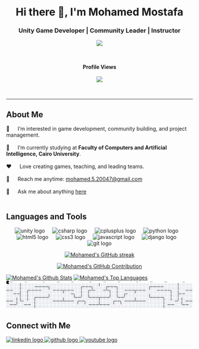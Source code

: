 <h1 align="center">Hi there 👋, I'm Mohamed Mostafa</h1>
<h3 align="center">Unity Game Developer | Community Leader | Instructor</h3>

<!-- Typing SVG -->
<p align="center">
  <a href="https://git.io/typing-svg"><img src="https://readme-typing-svg.demolab.com?font=Fira+Code&color=1ACAD6&size=30&center=true&vCenter=true&lines=Hello%2C+I'm+Mohamed;Unity+Game+Developer;Community+Leader;"></a>
</p>

<!-- Visitors Count -->
<div align="center">
  <br/><p align="centre"><b>Profile Views</b></p>  
  <p align="center">
    <a href="https://profile-counter.glitch.me/mohamed20047/count.svg">
  <img align="center" src="https://profile-counter.glitch.me/mohamed20047/count.svg" />
      </a>
  </p>
  <br/>
</div>

<hr/>

<!-- About Me Section -->
## About Me

👀 &emsp; I’m interested in game development, community building, and project management.<br/><br/>
🌱 &emsp; I’m currently studying at **Faculty of Computers and Artificial Intelligence, Cairo University**.<br/><br/>
❤️ &emsp; Love creating games, teaching, and leading teams.<br/><br/>
📧 &emsp; Reach me anytime: [mohamed.5.20047@gmail.com](mailto:mohamed.5.20047@gmail.com) <br/><br/>
💬 &emsp; Ask me about anything [here](https://www.linkedin.com/in/mohamed20047)<br/><br/>

<!-- Languages and Tools -->
## Languages and Tools

<div align="center">
  <img src="https://cdn.jsdelivr.net/gh/devicons/devicon/icons/unity/unity-original.svg" height="40" alt="unity logo" />
  <img width="12" />
  <img src="https://cdn.jsdelivr.net/gh/devicons/devicon/icons/csharp/csharp-original.svg" height="40" alt="csharp logo" />
  <img width="12" />
  <img src="https://cdn.jsdelivr.net/gh/devicons/devicon/icons/cplusplus/cplusplus-original.svg" height="40" alt="cplusplus logo" />
  <img width="12" />
  <img src="https://cdn.jsdelivr.net/gh/devicons/devicon/icons/python/python-original.svg" height="40" alt="python logo" />
  <img width="12" />
  <img src="https://cdn.jsdelivr.net/gh/devicons/devicon/icons/html5/html5-original.svg" height="40" alt="html5 logo" />
  <img width="12" />
  <img src="https://cdn.jsdelivr.net/gh/devicons/devicon/icons/css3/css3-original.svg" height="40" alt="css3 logo" />
  <img width="12" />
  <img src="https://cdn.jsdelivr.net/gh/devicons/devicon/icons/javascript/javascript-original.svg" height="40" alt="javascript logo" />
  <img width="12" />
  <img src="https://static.djangoproject.com/img/logos/django-logo-negative.png" height="40" alt="django logo" />
  <img width="12" />
  <img src="https://cdn.jsdelivr.net/gh/devicons/devicon/icons/git/git-original.svg" height="40" alt="git logo" />
</div>


<!-- GitHub Stats and Activity -->
<p align="center">
    <a href="https://github-readme-streak-stats.herokuapp.com/?user=mohamed20047&theme=radical&border=199260&background=0D1117">
      <img src="https://github-readme-streak-stats.herokuapp.com/?user=mohamed20047&theme=radical&border=199260&background=0D1117" alt="Mohamed's GitHub streak"/>
    </a>
</p>
  
<p align="center">
    <a href="https://github.com/mohamed20047">
      <img src="https://github-profile-summary-cards.vercel.app/api/cards/profile-details?username=mohamed20047&theme=radical" alt="Mohamed's GitHub Contribution"/>
    </a>
</p>
  
<a> 
    <a href="https://denvercoder1-github-readme-stats.vercel.app/api?username=mohamed20047&show_icons=true&count_private=true&theme=react&border_color=199260&bg_color=0D1117&title_color=B6E7D8&icon_color=F8D866"><img alt="Mohamed's Github Stats" src="https://denvercoder1-github-readme-stats.vercel.app/api?username=mohamed20047&show_icons=true&count_private=true&theme=react&border_color=199260&bg_color=0D1117&title_color=B6E7D8&icon_color=F8D866" height="192px" width="49.5%"/></a>
    <a href="https://github.com/mohamed20047"><img alt="Mohamed's Top Languages" src="https://denvercoder1-github-readme-stats.vercel.app/api/top-langs/?username=mohamed20047&langs_count=8&layout=compact&theme=react&border_color=199260&bg_color=0D1117&title_color=B6E7D8&icon_color=F8D866" height="192px" width="49.5%"/></a>
    <br/>
</a>


<picture>
  <source media="(prefers-color-scheme: dark)" srcset="https://raw.githubusercontent.com/mohamed20047/mohamed20047/output/pacman-contribution-graph-dark.svg">
  <source media="(prefers-color-scheme: light)" srcset="https://raw.githubusercontent.com/mohamed20047/mohamed20047/output/pacman-contribution-graph.svg">
  <img alt="pacman contribution graph" src="https://raw.githubusercontent.com/mohamed20047/mohamed20047/output/pacman-contribution-graph.svg">
</picture>


## Connect with Me

<div align="left">
  <a href="https://linkedin.com/in/mohamed20047" target="_blank">
    <img src="https://raw.githubusercontent.com/maurodesouza/profile-readme-generator/master/src/assets/icons/social/linkedin/default.svg" width="40" alt="linkedin logo" />
  </a>
  <a href="https://github.com/mohamed20047" target="_blank">
    <img src="https://cdn.pixabay.com/photo/2022/01/30/13/33/github-6980894_1280.png" width="40" alt="github logo" />
  </a>
  <a href="https://youtube.com/@mohamed20047" target="_blank">
    <img src="https://raw.githubusercontent.com/maurodesouza/profile-readme-generator/master/src/assets/icons/social/youtube/default.svg" width="40" alt="youtube logo" />
  </a>
</div>
